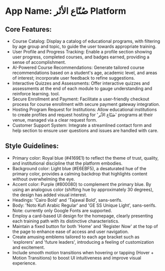# **App Name**: صُنّاع الأثَر Platform

## Core Features:

- Course Catalog: Display a catalog of educational programs, with filtering by age group and topic, to guide the user towards appropriate training.
- User Profile and Progress Tracking: Enable a profile section showing user progress, completed courses, and badges earned, providing a sense of accomplishment.
- AI-Powered Course Recommendations: Generate tailored course recommendations based on a student's age, academic level, and areas of interest; incorporate user feedback to refine suggestions.
- Interactive Quizzes and Assessments: Offer interactive quizzes and assessments at the end of each module to gauge understanding and reinforce learning. tool.
- Secure Enrollment and Payment: Facilitate a user-friendly checkout process for course enrollment with secure payment gateway integration.
- Hosting Program Request for Institutions: Allow educational institutions to create profiles and request hosting for 'صُنّاع الأثَر' programs at their venue, managed via a clear request form.
- Customer Support System: Integrate a streamlined contact form and help section to ensure user questions and issues are handled with care.

## Style Guidelines:

- Primary color: Royal blue (#4169E1) to reflect the theme of trust, quality, and institutional discipline that the platform embodies.
- Background color: Light blue (#E6EBF5), a desaturated hue of the primary color, provides a calming backdrop that highlights content without overwhelming the eye.
- Accent color: Purple (#800080) to complement the primary blue. By using an analogous color (shifting hue by approximately 30 degrees), the design has added visual interest.
- Headings: 'Cairo Bold' and 'Tajawal Bold', sans-serifs.
- Body: 'Noto Kufi Arabic Regular' and 'GE SS Unique Light', sans-serifs. Note: currently only Google Fonts are supported.
- Employ a card-based UI design for the homepage, clearly presenting each training path with its distinctive characteristics.
- Maintain a fixed button for both 'Home' and 'Register Now' at the top of the page to enhance ease of access and user navigation.
- Create amusing emblems tailored to each age bracket such as 'explorers' and 'future leaders', introducing a feeling of customization and excitement.
- Include smooth motion transitions when hovering or tapping (Hover + Motion Transitions) to boost UI intuitiveness and improve visual experience.
